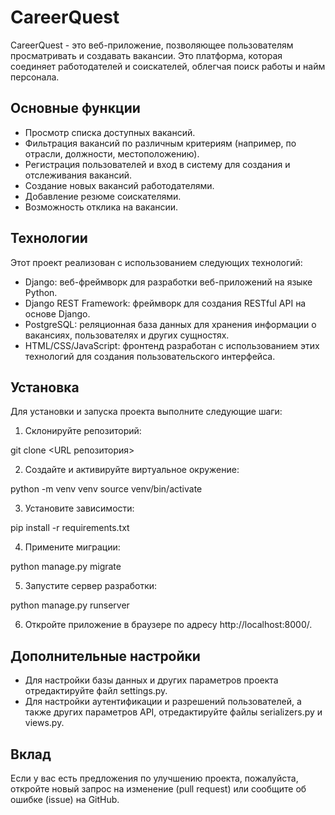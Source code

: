 # CareerQuest

CareerQuest - это веб-приложение, позволяющее пользователям просматривать и создавать вакансии. Это платформа, которая соединяет работодателей и соискателей, облегчая поиск работы и найм персонала.

## Основные функции

- Просмотр списка доступных вакансий.
- Фильтрация вакансий по различным критериям (например, по отрасли, должности, местоположению).
- Регистрация пользователей и вход в систему для создания и отслеживания вакансий.
- Создание новых вакансий работодателями.
- Добавление резюме соискателями.
- Возможность отклика на вакансии.

## Технологии

Этот проект реализован с использованием следующих технологий:

- Django: веб-фреймворк для разработки веб-приложений на языке Python.
- Django REST Framework: фреймворк для создания RESTful API на основе Django.
- PostgreSQL: реляционная база данных для хранения информации о вакансиях, пользователях и других сущностях.
- HTML/CSS/JavaScript: фронтенд разработан с использованием этих технологий для создания пользовательского интерфейса.

## Установка

Для установки и запуска проекта выполните следующие шаги:

1. Склонируйте репозиторий:

git clone <URL репозитория>


2. Создайте и активируйте виртуальное окружение:

python -m venv venv
source venv/bin/activate


3. Установите зависимости:

pip install -r requirements.txt


4. Примените миграции:

python manage.py migrate


5. Запустите сервер разработки:

python manage.py runserver


6. Откройте приложение в браузере по адресу http://localhost:8000/.

## Дополнительные настройки

- Для настройки базы данных и других параметров проекта отредактируйте файл settings.py.
- Для настройки аутентификации и разрешений пользователей, а также других параметров API, отредактируйте файлы serializers.py и views.py.

## Вклад

Если у вас есть предложения по улучшению проекта, пожалуйста, откройте новый запрос на изменение (pull request) или сообщите об ошибке (issue) на GitHub.



